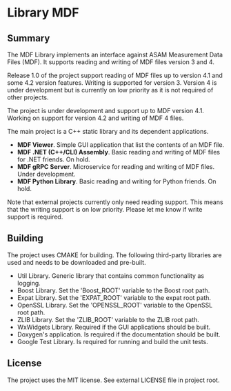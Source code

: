 # Library MDF

## Summary

The MDF Library implements an interface against ASAM Measurement Data Files (MDF). 
It supports reading and writing of MDF files version 3 and 4. 

Release 1.0 of the project support reading of MDF files up to version 4.1 and some 4.2 version features. 
Writing is supported for version 3. Version 4 is under development but is currently on low priority as 
it is not required of other projects.

The project is under development and support up to MDF version 4.1. Working on support for version 4.2 and
writing of MDF 4 files. 

The main project is a C++ static library and its dependent applications.
- **MDF Viewer**. Simple GUI application that list the contents of an MDF file. 
- **MDF .NET (C++/CLI) Assembly**. Basic reading and writing of MDF files for .NET friends. On hold.
- **MDF gRPC Server**. Microservice for reading and writing of MDF files. Under development.
- **MDF Python Library**. Basic reading and writing for Python friends. On hold.

Note that external projects currently only need reading support. This means that the writing support
is on low priority. Please let me know if write support is required.

## Building

The project uses CMAKE for building. The following third-party libraries are used and
needs to be downloaded and pre-built.

- Util Library. Generic library that contains common functionality as logging.
- Boost Library. Set the 'Boost_ROOT' variable to the Boost root path.
- Expat Library. Set the 'EXPAT_ROOT' variable to the expat root path.
- OpenSSL Library. Set the 'OPENSSL_ROOT' variable to the OpenSSL root path.
- ZLIB Library. Set the 'ZLIB_ROOT' variable to the ZLIB root path.
- WxWidgets Library. Required if the GUI applications should be built. 
- Doxygen's application. Is required if the documentation should be built.
- Google Test Library. Is required for running and build the unit tests.

## License

The project uses the MIT license. See external LICENSE file in project root.

